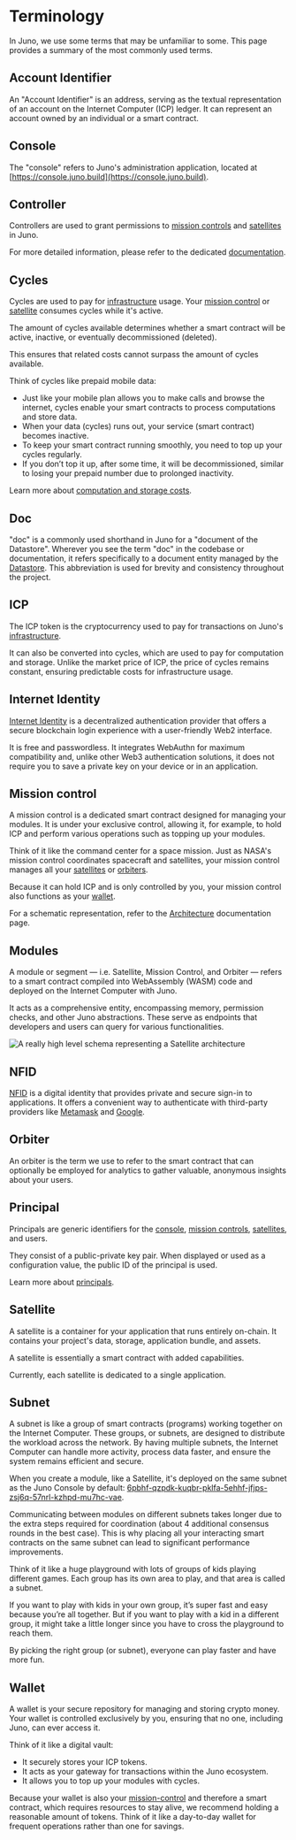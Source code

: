 # Terminology

In Juno, we use some terms that may be unfamiliar to some. This page provides a summary of the most commonly used terms.

## Account Identifier

An "Account Identifier" is an address, serving as the textual representation of an account on the Internet Computer (ICP) ledger. It can represent an account owned by an individual or a smart contract.

## Console

The "console" refers to Juno's administration application, located at [https://console.juno.build](https://console.juno.build).

## Controller

Controllers are used to grant permissions to [mission controls] and [satellites] in Juno.

For more detailed information, please refer to the dedicated [documentation](miscellaneous/controllers.md).

## Cycles

Cycles are used to pay for [infrastructure] usage. Your [mission control] or [satellite] consumes cycles while it's active.

The amount of cycles available determines whether a smart contract will be active, inactive, or eventually decommissioned (deleted).

This ensures that related costs cannot surpass the amount of cycles available.

Think of cycles like prepaid mobile data:

- Just like your mobile plan allows you to make calls and browse the internet, cycles enable your smart contracts to process computations and store data.
- When your data (cycles) runs out, your service (smart contract) becomes inactive.
- To keep your smart contract running smoothly, you need to top up your cycles regularly.
- If you don’t top it up, after some time, it will be decommissioned, similar to losing your prepaid number due to prolonged inactivity.

Learn more about [computation and storage costs](https://internetcomputer.org/docs/current/developer-docs/gas-cost).

## Doc

"doc" is a commonly used shorthand in Juno for a "document of the Datastore". Wherever you see the term "doc" in the codebase or documentation, it refers specifically to a document entity managed by the [Datastore](./build/datastore/index.md). This abbreviation is used for brevity and consistency throughout the project.

## ICP

The ICP token is the cryptocurrency used to pay for transactions on Juno's [infrastructure].

It can also be converted into cycles, which are used to pay for computation and storage. Unlike the market price of ICP, the price of cycles remains constant, ensuring predictable costs for infrastructure usage.

## Internet Identity

[Internet Identity](https://internetcomputer.org/internet-identity) is a decentralized authentication provider that offers a secure blockchain login experience with a user-friendly Web2 interface.

It is free and passwordless. It integrates WebAuthn for maximum compatibility and, unlike other Web3 authentication solutions, it does not require you to save a private key on your device or in an application.

## Mission control

A mission control is a dedicated smart contract designed for managing your modules. It is under your exclusive control, allowing it, for example, to hold ICP and perform various operations such as topping up your modules.

Think of it like the command center for a space mission. Just as NASA's mission control coordinates spacecraft and satellites, your mission control manages all your [satellites] or [orbiters](#orbiter).

Because it can hold ICP and is only controlled by you, your mission control also functions as your [wallet](#wallet).

For a schematic representation, refer to the [Architecture](./white-paper/architecture.md) documentation page.

## Modules

A module or segment — i.e. Satellite, Mission Control, and Orbiter — refers to a smart contract compiled into WebAssembly (WASM) code and deployed on the Internet Computer with Juno.

It acts as a comprehensive entity, encompassing memory, permission checks, and other Juno abstractions. These serve as endpoints that developers and users can query for various functionalities.

![A really high level schema representing a Satellite architecture](./img/satellite.png)

## NFID

[NFID](https://nfid.one) is a digital identity that provides private and secure sign-in to applications. It offers a convenient way to authenticate with third-party providers like [Metamask](https://metamask.io/) and [Google](https://www.google.com/account/about/).

## Orbiter

An orbiter is the term we use to refer to the smart contract that can optionally be employed for analytics to gather valuable, anonymous insights about your users.

## Principal

Principals are generic identifiers for the [console], [mission controls], [satellites], and users.

They consist of a public-private key pair. When displayed or used as a configuration value, the public ID of the principal is used.

Learn more about [principals](https://internetcomputer.org/docs/current/references/ic-interface-spec#principal).

## Satellite

A satellite is a container for your application that runs entirely on-chain. It contains your project's data, storage, application bundle, and assets.

A satellite is essentially a smart contract with added capabilities.

Currently, each satellite is dedicated to a single application.

## Subnet

A subnet is like a group of smart contracts (programs) working together on the Internet Computer. These groups, or subnets, are designed to distribute the workload across the network. By having multiple subnets, the Internet Computer can handle more activity, process data faster, and ensure the system remains efficient and secure.

When you create a module, like a Satellite, it's deployed on the same subnet as the Juno Console by default: [6pbhf-qzpdk-kuqbr-pklfa-5ehhf-jfjps-zsj6q-57nrl-kzhpd-mu7hc-vae](https://dashboard.internetcomputer.org/subnet/6pbhf-qzpdk-kuqbr-pklfa-5ehhf-jfjps-zsj6q-57nrl-kzhpd-mu7hc-vae).

Communicating between modules on different subnets takes longer due to the extra steps required for coordination (about 4 additional consensus rounds in the best case). This is why placing all your interacting smart contracts on the same subnet can lead to significant performance improvements.

Think of it like a huge playground with lots of groups of kids playing different games. Each group has its own area to play, and that area is called a subnet.

If you want to play with kids in your own group, it’s super fast and easy because you’re all together. But if you want to play with a kid in a different group, it might take a little longer since you have to cross the playground to reach them.

By picking the right group (or subnet), everyone can play faster and have more fun.

## Wallet

A wallet is your secure repository for managing and storing crypto money. Your wallet is controlled exclusively by you, ensuring that no one, including Juno, can ever access it.

Think of it like a digital vault:

- It securely stores your ICP tokens.
- It acts as your gateway for transactions within the Juno ecosystem.
- It allows you to top up your modules with cycles.

Because your wallet is also your [mission-control](#mission-control) and therefore a smart contract, which requires resources to stay alive, we recommend holding a reasonable amount of tokens. Think of it like a day-to-day wallet for frequent operations rather than one for savings.

[console]: terminology.md#console
[satellite]: terminology.md#satellite
[satellites]: terminology.md#satellite
[mission control]: terminology.md#mission-control
[mission controls]: terminology.md#mission-control
[infrastructure]: ./white-paper/infrastructure.md
